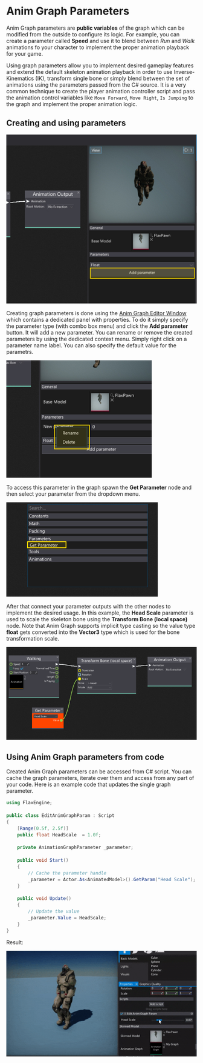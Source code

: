 # Anim Graph Parameters

Anim Graph parameters are **public variables** of the graph which can be modified from the outside to configure its logic.
For example, you can create a parameter called **Speed** and use it to blend between *Run* and *Walk* animations fo your character to implement the proper animation playback for your game.

Using graph parameters allow you to implement desired gameplay features and extend the default skeleton animation playback in order to use Inverse-Kinematics (IK), transform single bone or simply blend between the set of animations using the parameters passed from the C# source. It is a very common technique to create the player animation controller script and pass the animation control variables like `Move Forward`, `Move Right`, `Is Jumping` to the graph and implement the proper animation logic.

## Creating and using parameters

![Anim Graph Edit Param](../tutorials/media/add-param-button.jpg)

Creating graph parameters is done using the [Anim Graph Editor Window](interface.md) which contains a dedicated panel with properties.
To do it simply specify the parameter type (with combo box menu) and click the **Add parameter** button. It will add a new parameter. You can rename or remove the created parameters by using the dedicated context menu. Simply right click on a parameter name label. You can also specify the default value for the parametrs.

![Anim Graph Edit Param](../tutorials/media/anim-param-edit.jpg)

To access this parameter in the graph spawn the **Get Parameter** node and then select your parameter from the dropdown menu.

![Anim Graph Get Param](../tutorials/media/get-param-node-add.jpg)

After that connect your parameter outputs with the other nodes to implement the desired usage. In this example, the **Head Scale** parameter is used to scale the skeleton bone using the **Transform Bone (local space)** node. Note that Anim Graph supports implicit type casting so the value type **float** gets converted into the **Vector3** type which is used for the bone transformation scale.

![Anim Graph Get Param](../tutorials/media/get-param-node-use.png)

## Using Anim Graph parameters from code

Created Anim Graph parameters can be accessed from C# script. You can cache the graph parameters, iterate over them and access from any part of your code. Here is an example code that updates the single graph parameter.

```cs
using FlaxEngine;

public class EditAnimGraphParam : Script
{
	[Range(0.5f, 2.5f)]
	public float HeadScale  = 1.0f;

	private AnimationGraphParameter _parameter;

	public void Start()
	{
		// Cache the parameter handle
		_parameter = Actor.As<AnimatedModel>().GetParam("Head Scale");
	}

	public void Update()
	{
		// Update the value
		_parameter.Value = HeadScale;
	}
}
```

Result:

![Anim Graph Param Edit](../tutorials/media/edit-anim-graph-param-code.gif)
